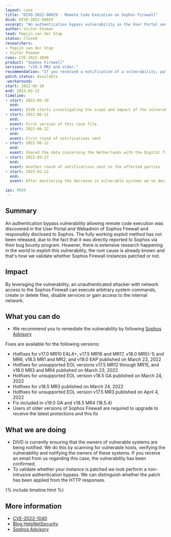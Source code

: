 ```yaml
---
layout: case
title: "DIVD-2022-00029 - Remote Code Execution on Sophos Firewall"
divd: DIVD-2022-00029
excerpt: "An authentication bypass vulnerability in the User Portal and Webadmin allows a remote attacker to execute code in Sophos Firewall version v18.5 MR3 and older."
author: Victor Pasman
lead: Pepijn van der Stap
status: Closed
researchers:
- Pepijn van der Stap
- Victor Pasman
cves: CVE-2022-1040
product: "Sophos Firewall"
versions: "v18.5 MR3 and older."
recommendation: "If you received a notification of a vulnerability, patch your system with the information provided in this notification."
patch_status: Available
-workaround:
start: 2022-05-10
end: 2023-02-22
timeline:
- start: 2022-05-10
  end:
  event: DIVD starts investigating the scope and impact of the vulnerability.
- start: 2022-06-11
  end:	
  event: First version of this case file.
- start: 2022-06-12
  end:
  event: First round of notifications sent
- start: 2022-06-12
  end:
  event: Shared the data concerning the Netherlands with the Digital Trust Center and the Dutch Security Clearing House (Security Meldpunt)
- start: 2022-09-27
  end:
  event: Another round of notifications sent to the affected parties
- start: 2023-02-22
  end:
  event: After monitoring the decrease in vulnerable systems we've decided to close this case.

ips: 9934
---
```


## Summary
An authentication bypass vulnerability allowing remote code execution was discovered in the User Portal and Webadmin of Sophos Firewall and responsibly disclosed to Sophos. The fully working exploit method has not been released, due to the fact that it was directly reported to Sophos via their bug bounty program. However, there is extensive research happening in the world to exploit this vulnerability, the root cause is already known and that's how we validate whether Sophos Firewall instances patched or not. 

## Impact
By leveraging the vulnerability, an unauthenticated attacker with network access to the Sophos Firewall can execute arbitrary system commands, create or delete files, disable services or gain access to the internal network.

## What you can do

* We recommend you to remediate the vulnerability by following [Sophos Advisory](https://www.sophos.com/en-us/security-advisories/sophos-sa-20220325-sfos-rce)

Fixes are available for the following versions: 
- Hotfixes for v17.0 MR10 EAL4+, v17.5 MR16 and MR17, v18.0 MR5(-1) and MR6, v18.5 MR1 and MR2, and v19.0 EAP published on March 23, 2022
- Hotfixes for unsupported EOL versions v17.5 MR12 through MR15, and v18.0 MR3 and MR4 published on March 23, 2022
- Hotfixes for unsupported EOL version v18.5 GA published on March 24, 2022
- Hotfixes for v18.5 MR3 published on March 24, 2022
- Hotfixes for unsupported EOL version v17.5 MR3 published on April 4, 2022
- Fix included in v19.0 GA and v18.5 MR4 (18.5.4)
- Users of older versions of Sophos Firewall are required to upgrade to receive the latest protections and this fix

## What we are doing

* DIVD is currently ensuring that the owners of vulnerable systems are being notified. We do this by scanning for vulnerable hosts, verifying the vulnerability and notifying the owners of these systems. If you receive an email from us regarding this case, the vulnerability has been confirmed.
* To validate whether your instance is patched we look perform a non-intrusive authentication bypass. We can distinguish whether the patch has been applied from the HTTP responses.

{% include timeline.html %}

## More information

* [CVE-2022-1040](https://cve.mitre.org/cgi-bin/cvename.cgi?name=CVE-2022-1040)
* [Blog HelpNetSecurity](https://www.helpnetsecurity.com/2022/03/29/cve-2022-1040/) 
* [Sophos Advisory](https://www.sophos.com/en-us/security-advisories/sophos-sa-20220325-sfos-rce)
